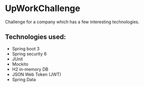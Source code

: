 # UpWorkChallenge
Challenge for a company which has a few interesting technologies.

## Technologies used:

* Spring boot 3
* Spring security 6
* JUnit
* Mockito
* H2 in-memory DB
* JSON Web Token (JWT)
* Spring Data
  
